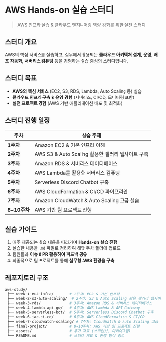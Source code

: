 # AWS Hands-on 실습 스터디
> AWS 인프라 실습 & 클라우드 엔지니어링 역량 강화를 위한 실전 스터디  

## 스터디 개요
AWS의 핵심 서비스를 실습하고, 실무에서 활용되는 **클라우드 아키텍처 설계, 운영, 배포 자동화, 서버리스 컴퓨팅** 등을 경험하는 실습 중심의 스터디입니다.  

## 스터디 목표
- **AWS의 핵심 서비스** (EC2, S3, RDS, Lambda, Auto Scaling 등) 실습  
- **클라우드 인프라 구축 & 운영 경험** (서버리스, CI/CD, 모니터링 포함)  
- **실전 프로젝트 경험** (AWS 기반 애플리케이션 배포 및 최적화)  

## 스터디 진행 일정
| 주차  | 실습 주제 |
|------|--------------------------------------------|
| **1주차** | Amazon EC2 & 기본 인프라 이해 |
| **2주차** | AWS S3 & Auto Scaling 활용한 갤러리 웹사이트 구축 |
| **3주차** | Amazon RDS & 서버리스 데이터베이스 |
| **4주차** | AWS Lambda를 활용한 서버리스 컴퓨팅 |
| **5주차** | Serverless Discord Chatbot 구축 |
| **6주차** | AWS CloudFormation & CI/CD 파이프라인 |
| **7주차** | Amazon CloudWatch & Auto Scaling 고급 실습 |
| **8~10주차** | AWS 기반 팀 프로젝트 진행 |

## 실습 가이드
1. 매주 제공되는 실습 내용을 따라가며 **Hands-on 실습 진행**  
2. 실습한 내용을 `.md` 파일로 정리하여 해당 주차 폴더에 업로드  
3. 팀원들과 **이슈 & PR 활용하여 피드백 공유**  
4. 최종적으로 팀 프로젝트를 통해 **실무형 AWS 환경을 구축**  

## 레포지토리 구조
```bash
aws-study/
 ├── week-1-ec2-infra/       # 1주차: EC2 & 기본 인프라
 ├── week-2-s3-auto-scaling/  # 2주차: S3 & Auto Scaling 활용 갤러리 웹사이트 구축
 ├── week-3-rds/             # 3주차: Amazon RDS & 서버리스 데이터베이스
 ├── week-4-lambda-api-gw/   # 4주차: AWS Lambda & API Gateway
 ├── week-5-serverless-bot/  # 5주차: Serverless Discord Chatbot 구축
 ├── week-6-iac-ci-cd/       # 6주차: AWS CloudFormation & CI/CD
 ├── week-7-cloudwatch-scaling/ # 7주차: CloudWatch & Auto Scaling 고급 실습
 ├── final-project/          # 8~10주차: AWS 기반 팀 프로젝트 진행
 ├── assets/                 # 추가 자료 (스크린샷, 다이어그램)
 └── README.md               # 스터디 개요 & 진행 방식 정리
